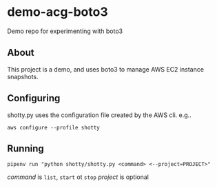 # demo-acg-boto3
Demo repo for experimenting with boto3

## About

This project is a demo, and uses boto3 to manage AWS EC2 instance snapshots.

## Configuring

shotty.py uses the configuration file created by the AWS cli. e.g..

`aws configure --profile shotty`

## Running

`pipenv run "python shotty/shotty.py <command> <--project=PROJECT>"`

*command* is `list`, `start` ot `stop`
*project* is optional
